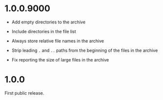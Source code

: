 
# 1.0.0.9000

* Add empty directories to the archive

* Include directories in the file list

* Always store relative file names in the archive

* Strip leading `.` and `..` paths from the beginning of the
  files in the archive

* Fix reporting the size of large files in the archive

# 1.0.0

First public release.

